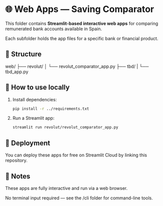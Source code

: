 # 🌐 Web Apps — Saving Comparator

This folder contains **Streamlit-based interactive web apps** for comparing remunerated bank accounts available in Spain.

Each subfolder holds the app files for a specific bank or financial product.

## 📂 Structure

web/
├── revolut/
│ └── revolut_comparator_app.py
├── tbd/
| └── tbd_app.py


## 📌 How to use locally

1. Install dependencies:
   ```bash
   pip install -r ../requirements.txt

2. Run a Streamlit app:
    ```bash
    streamlit run revolut/revolut_comparator_app.py

## 🚀 Deployment
You can deploy these apps for free on Streamlit Cloud by linking this repository.

## 📃 Notes
These apps are fully interactive and run via a web browser.

No terminal input required — see the /cli folder for command-line tools.

